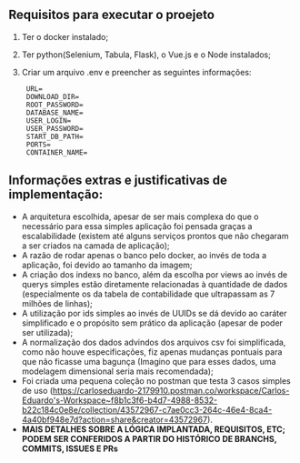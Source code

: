 ## Requisitos para executar o proejeto 

1. Ter o docker instalado;
2. Ter python(Selenium, Tabula, Flask), o Vue.js e o Node instalados;
3. Criar um arquivo .env e preencher as seguintes informações:
   
        URL=
        DOWNLOAD_DIR=
        ROOT_PASSWORD=
        DATABASE_NAME=
        USER_LOGIN=
        USER_PASSWORD=
        START_DB_PATH=
        PORTS=
        CONTAINER_NAME=

## Informações extras e justificativas de implementação:

- A arquitetura escolhida, apesar de ser mais complexa do que o necessário para essa simples aplicação foi pensada graças a escalabilidade (existem até alguns serviços prontos que não chegaram a ser criados na camada de aplicação);
- A razão de rodar apenas o banco pelo docker, ao invés de toda a aplicação, foi devido ao tamanho da imagem;
- A criação dos indexs no banco, além da escolha por views ao invés de querys simples estão diretamente relacionadas à quantidade de dados (especialmente os da tabela de contabilidade que ultrapassam as 7 milhões de linhas);
- A utilização por ids simples ao invés de UUIDs se dá devido ao caráter simplificado e o propósito sem prático da aplicação (apesar de poder ser utilizada);
- A normalização dos dados advindos dos arquivos csv foi simplificada, como não houve especificações, fiz apenas mudanças pontuais para que não ficasse uma bagunça (Imagino que para esses dados, uma modelagem dimensional seria mais recomendada);
- Foi criada uma pequena coleção no postman que testa 3 casos simples de uso (https://carloseduardo-2179910.postman.co/workspace/Carlos-Eduardo's-Workspace~f8b1c3f6-b4d7-4988-8532-b22c184c0e8e/collection/43572967-c7ae0cc3-264c-46e4-8ca4-4a40bf948e7d?action=share&creator=43572967).
- **MAIS DETALHES SOBRE A LÓGICA IMPLANTADA, REQUISITOS, ETC; PODEM SER CONFERIDOS A PARTIR DO HISTÓRICO DE BRANCHS, COMMITS, ISSUES E PRs**
